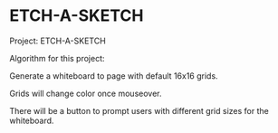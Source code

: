 # ETCH-A-SKETCH
Project: ETCH-A-SKETCH

Algorithm for this project:

  Generate a whiteboard to page with default 16x16 grids.

  Grids will change color once mouseover.

  There will be a button to prompt users with different grid sizes for the whiteboard.